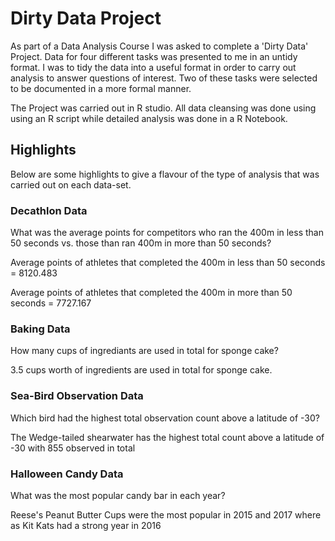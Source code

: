 # Dirty Data Project

As part of a Data Analysis Course I was asked to complete a 'Dirty Data' Project. Data for four different tasks was presented to me in an untidy format. I was to tidy the data into a useful format in order to carry out analysis to answer questions of interest. Two of these tasks were selected to be documented in a more formal manner. 

The Project was carried out in R studio. All data cleansing was done using using an R script while detailed analysis was done in a R Notebook.

## Highlights

Below are some highlights to give a flavour of the type of analysis that was carried out on each data-set.

### Decathlon Data

What was the average points for competitors who ran the 400m in less than 50 seconds vs. those than ran 400m in more than 50 seconds?

Average points of athletes that completed the 400m in less than 50 seconds =	8120.483

Average points of athletes that completed the 400m in more than 50 seconds = 7727.167	

### Baking Data

How many cups of ingrediants are used in total for sponge cake?

3.5 cups worth of ingredients are used in total for sponge cake. 
 
### Sea-Bird Observation Data

Which bird had the highest total observation count above a latitude of -30?

The Wedge-tailed shearwater has the highest total count above a latitude of -30 with 855 observed in total

### Halloween Candy Data

What was the most popular candy bar in each year?

Reese's Peanut Butter Cups were the most popular in 2015 and 2017 where as Kit Kats had a strong year in 2016 
